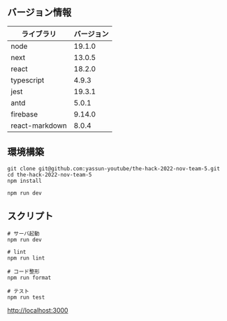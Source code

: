 ## バージョン情報

| ライブラリ      | バージョン   |
| ------------- | ---------- |
| node          | 19.1.0     |
| next          | 13.0.5     |
| react         | 18.2.0     |
| typescript    | 4.9.3      |
| jest          | 19.3.1     |
| antd          | 5.0.1      |
| firebase      | 9.14.0     |
| react-markdown| 8.0.4      |

## 環境構築

```
git clone git@github.com:yassun-youtube/the-hack-2022-nov-team-5.git
cd the-hack-2022-nov-team-5
npm install

npm run dev
```

## スクリプト

```
# サーバ起動
npm run dev

# lint
npm run lint

# コード整形
npm run format

# テスト
npm run test
```

[http://localhost:3000](http://localhost:3000)
